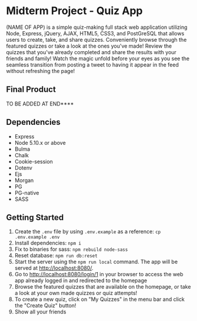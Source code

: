 # Midterm Project - Quiz App 

(NAME OF APP) is a simple quiz-making full stack web application utilizing Node, Express, jQuery, AJAX, HTML5, CSS3, and PostGreSQL that allows users to create, take, and share quizzes. Conveniently browse through the featured quizzes or take a look at the ones you've made! Review the quizzes that you've already completed and share the results with your friends and family! Watch the magic unfold before your eyes as you see the seamless transition from posting a tweet to having it appear in the feed without refreshing the page!

## Final Product
TO BE ADDED AT END****

## Dependencies

- Express
- Node 5.10.x or above
- Bulma
- Chalk
- Cookie-session
- Dotenv
- Ejs
- Morgan
- PG
- PG-native
- SASS

## Getting Started

1. Create the `.env` file by using `.env.example` as a reference: `cp .env.example .env`
2. Install dependencies: `npm i`
3. Fix to binaries for sass: `npm rebuild node-sass`
4. Reset database: `npm run db:reset`
5. Start the server using the `npm run local` command. The app will be served at <http://localhost:8080/>.
6. Go to <http://localhost:8080/login/1> in your browser to access the web app already logged in and redirected to the homepage
7. Browse the featured quizzes that are available on the homepage, or take a look at your own made quizzes or quiz attempts!
8. To create a new quiz, click on "My Quizzes" in the menu bar and click the "Create Quiz" button!
9. Show all your friends 
